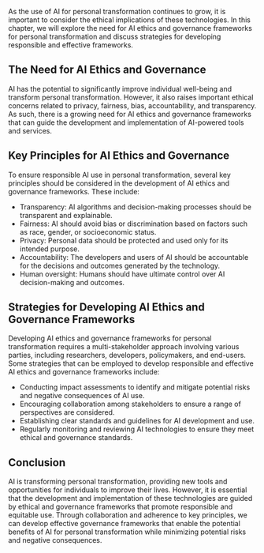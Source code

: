 
As the use of AI for personal transformation continues to grow, it is important to consider the ethical implications of these technologies. In this chapter, we will explore the need for AI ethics and governance frameworks for personal transformation and discuss strategies for developing responsible and effective frameworks.

The Need for AI Ethics and Governance
-------------------------------------

AI has the potential to significantly improve individual well-being and transform personal transformation. However, it also raises important ethical concerns related to privacy, fairness, bias, accountability, and transparency. As such, there is a growing need for AI ethics and governance frameworks that can guide the development and implementation of AI-powered tools and services.

Key Principles for AI Ethics and Governance
-------------------------------------------

To ensure responsible AI use in personal transformation, several key principles should be considered in the development of AI ethics and governance frameworks. These include:

* Transparency: AI algorithms and decision-making processes should be transparent and explainable.
* Fairness: AI should avoid bias or discrimination based on factors such as race, gender, or socioeconomic status.
* Privacy: Personal data should be protected and used only for its intended purpose.
* Accountability: The developers and users of AI should be accountable for the decisions and outcomes generated by the technology.
* Human oversight: Humans should have ultimate control over AI decision-making and outcomes.

Strategies for Developing AI Ethics and Governance Frameworks
-------------------------------------------------------------

Developing AI ethics and governance frameworks for personal transformation requires a multi-stakeholder approach involving various parties, including researchers, developers, policymakers, and end-users. Some strategies that can be employed to develop responsible and effective AI ethics and governance frameworks include:

* Conducting impact assessments to identify and mitigate potential risks and negative consequences of AI use.
* Encouraging collaboration among stakeholders to ensure a range of perspectives are considered.
* Establishing clear standards and guidelines for AI development and use.
* Regularly monitoring and reviewing AI technologies to ensure they meet ethical and governance standards.

Conclusion
----------

AI is transforming personal transformation, providing new tools and opportunities for individuals to improve their lives. However, it is essential that the development and implementation of these technologies are guided by ethical and governance frameworks that promote responsible and equitable use. Through collaboration and adherence to key principles, we can develop effective governance frameworks that enable the potential benefits of AI for personal transformation while minimizing potential risks and negative consequences.
